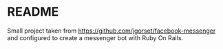 # README

Small project taken from https://github.com/jgorset/facebook-messenger and configured to create a messenger bot with Ruby On Rails.
